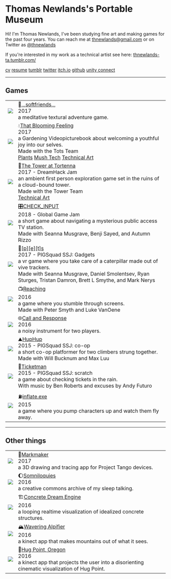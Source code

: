 # Thomas Newlands's Portable Museum
Hi! I'm Thomas Newlands, I've been studying fine art and making games for the past four years. You can reach me at thnewlands@gmail.com or on Twitter as [@thnewlands](http://twitter.com/thnewlands)

If you're interested in my work as a technical artist see here: [thnewlands-ta.tumblr.com/](https://thnewlands-ta.tumblr.com/)


[cv](/indexpages/cv/)
[resume](/files/Thomas_Newlands_Resume.pdf)
[tumblr](http://thnewlands.tumblr.com/)
[twitter](http://twitter.com/thnewlands)
[itch.io](https://thnewlands.itch.io/)
[github](https://github.com/thnewlands)
[unity connect](https://connect.unity.com/u/58197689090915002eeb3858/)

<hr>

## Games

|                                    |    | 
| ---------------------------------- |:-- |
| [![][softfriends-image]][softfriends-link]     | :leaves:[,,,softfriends,,,][softfriends-link] <br> 2017 <br> <div id = "description"> a meditative textural adventure game. </div><div id = "credits"> </div> <div id = "furtherreading"> </div> |
| [![][tbf-image]][tbf-link]             | :droplet:[That Blooming Feeling][tbf-link]   <br> 2017 <br> <div id = "description">  a Gardening Videopicturebook about welcoming a youthful joy into our selves. </div><div id = "credits"> Made with the Tots Team </div> <div id = "furtherreading"> [Plants](https://thnewlands-ta.tumblr.com/post/166420614310/that-blooming-feeling-plantsmore-i-modeled) [Mush Tech](https://thnewlands-ta.tumblr.com/post/166421626295/that-blooming-feeling-mush-techmore-i) [Technical Art](https://thnewlands-ta.tumblr.com/post/166420649210/that-blooming-feeling-technical-art-and)</div>|
| [![][tortenna-image]][tortenna-link]       | :european_castle:[The Tower at Tortenna][tortenna-link] <br> 2017 - DreamHack Jam <br><div id = "description"> an ambient first person exploration game set in the ruins of a cloud-bound tower. </div> <div id = "credits"> Made with the Tower Team </div> <div id = "furtherreading"> [Technical Art](https://thnewlands-ta.tumblr.com/post/166422324705/the-tower-at-tortenna-effectsmore) </div> |
| [![][checkinput-image]][checkinput-link]     | :control_knobs:[CHECK_INPUT][checkinput-link] <br> 2018 - Global Game Jam <br><div id = "description"> a short game about navigating a mysterious public access TV station. </div><div id = "credits"> Made with Seanna Musgrave, Benji Sayed, and Autumn Rizzo </div> <div id = "furtherreading"> </div>|
| [![][pets-image]][pets-link]            | :bug:[[p][e][t]s][pets-link] <br> 2017 - PIGSquad SSJ: Gadgets <br><div id = "description"> a vr game where you take care of a caterpillar made out of vive trackers. </div><div id = "credits"> Made with Seanna Musgrave, Daniel Smolentsev, Ryan Sturges, Tristan Damron, Brett L Smythe, and Mark Nerys </div> <div id = "furtherreading"> </div>|
| [![][reaching-image]][reaching-link]       | :tv:[Reaching][reaching-link] <br> 2016 <br><div id = "description"> a game where you stumble through screens. </div><div id = "credits"> Made with Peter Smyth and Luke VanOene</div> <div id = "furtherreading"> </div>|
| [![][callandresponse-image]][callandresponse-link] | :globe_with_meridians:[Call and Response][callandresponse-link] <br> 2016 <br><div id = "description"> a noisy instrument for two players. </div><div id = "credits"> </div> <div id = "furtherreading"> </div> |
| [![][huphup-image]][huphup-link]          | :mountain:[HupHup][huphup-link] <br> 2015 - PIGSquad SSJ: co-op <br><div id = "description"> a short co-op platformer for two climbers strung together. </div><div id = "credits"> Made with Will Bucknum and Max Luu </div> <div id = "furtherreading"> </div>|
| [![][ticketman-image]][ticketman-link]      | :ticket:[Ticketman][ticketman-link] <br> 2015 - PIGSquad SSJ: scratch <br><div id = "description"> a game about checking tickets in the rain. </div><div id = "credits"> With music by Ben Roberts and excuses by Andy Futuro </div> <div id = "furtherreading"> </div>|
| [![][inflate-image]][inflate-link]         | :fuelpump:[inflate.exe][inflate-link] <br> 2015 <br><div id = "description"> a game where you pump characters up and watch them fly away. </div> <div id = "credits"> </div> <div id = "furtherreading"> </div>| 

<hr>

## Other things


|                                    |    | 
| ---------------------------------- |:-- |
| [![][markmaker-image]][markmaker-link]      | :art:[Markmaker][markmaker-link] <br> 2017 <br><div id = "description"> a 3D drawing and tracing app for Project Tango devices. </div><div id = "credits"> </div> <div id = "furtherreading"> </div> |
| [![][somniloquies-image]][somniloquies-link]    | :moon:[Somniloquies][somniloquies-link] <br> 2016 <br> <div id = "description"> a creative commons archive of my sleep talking. </div><div id = "credits"> </div> <div id = "furtherreading"> </div>|
| [![][dreamengine-image]][dreamengine-link]    | :building_construction:[Concrete Dream Engine][dreamengine-link] <br> 2016 <br><div id = "description"> a looping realtime visualization of idealized concrete structures. </div> <div id = "credits"> </div> <div id = "furtherreading"> </div>| 
| [![][alpifier-image]][alpifier-link]    |:mountain_snow:[Wavering Alpifier][alpifier-link] <br> 2016 <br><div id = "description"> a kinect app that makes mountains out of what it sees. </div><div id = "credits"> </div> <div id = "furtherreading"> </div>|
| [![][hugpoint-image]][hugpoint-link]        | :dizzy:[Hug Point, Oregon][hugpoint-link] <br> 2016 <br><div id = "description"> a kinect app that projects the user into a disorienting cinematic visualization of Hug Point. </div> <div id = "credits"> </div> <div id = "furtherreading"> </div>|



[pets-image]: https://m.gjcdn.net/screenshot-thumbnail/600x2000/439132-v3.jpg
[pets-link]: https://gamejolt.com/games/pets4vr/266532
[tortenna-image]: https://img.itch.zone/aW1hZ2UvMTg0MzU5Lzg2NjMwOS5qcGc=/794x1000/0Zyx35.jpg
[tortenna-link]: https://tower-team-international.itch.io/the-tower-at-tortenna
[ticketman-image]: https://img.itch.zone/aW1hZ2UvNzQ1NTYvMzQ0OTgyLmdpZg==/347x500/Ypahs6.gif
[ticketman-link]: https://thnewlands.itch.io/ticketman
[huphup-image]: https://img.itch.zone/aW1hZ2UvNzMwMDgvMzM2MDMzLmpwZw==/794x1000/mqLm4J.jpg
[huphup-link]: https://thnewlands.itch.io/huphup
[checkinput-image]: https://img.itch.zone/aW1hZ2UvMjE5MjAyLzEwMzQ2ODcuanBn/794x1000/8MjjXo.jpg
[checkinput-link]: https://transfixed.itch.io/check-input
[tbf-image]: https://78.media.tumblr.com/f133dc87c8887dfec6ed632857b9409c/tumblr_os8e5maXyJ1qdda3jo1_400.gif
[tbf-link]: https://totsteam.itch.io/thatbloomingfeeling
[softfriends-image]: https://img.itch.zone/aW1hZ2UvMTY4MDAzLzc5ODQyMC5wbmc=/794x1000/qhm%2BNa.png
[softfriends-link]: https://img.itch.zone/aW1hZ2UvMTY4MDAzLzc5ODQyMC5wbmc=/794x1000/qhm%2BNa.png
[reaching-image]: indexpages/reaching/reachingnew1.jpg
[reaching-link]: /indexpages/reaching/
[inflate-image]: indexpages/inflate/inflate1.png
[inflate-link]: /indexpages/inflate/
[markmaker-image]: asdf
[markmaker-link]: /indexpages/markmaker/
[callandresponse-image]: indexpages/callandresponse/callandresponse.png
[callandresponse-link]: /indexpages/callandresponse/
[somniloquies-image]: asdf
[somniloquies-link]: /indexpages/somniloquies/
[dreamengine-image]: asdf
[dreamengine-link]: /indexpages/concretedream/
[hugpoint-image]: asdf
[hugpoint-link]: /indexpages/hugpoint/
[alpifier-image]: asdf
[alpifier-link]: /indexpages/alpifier/